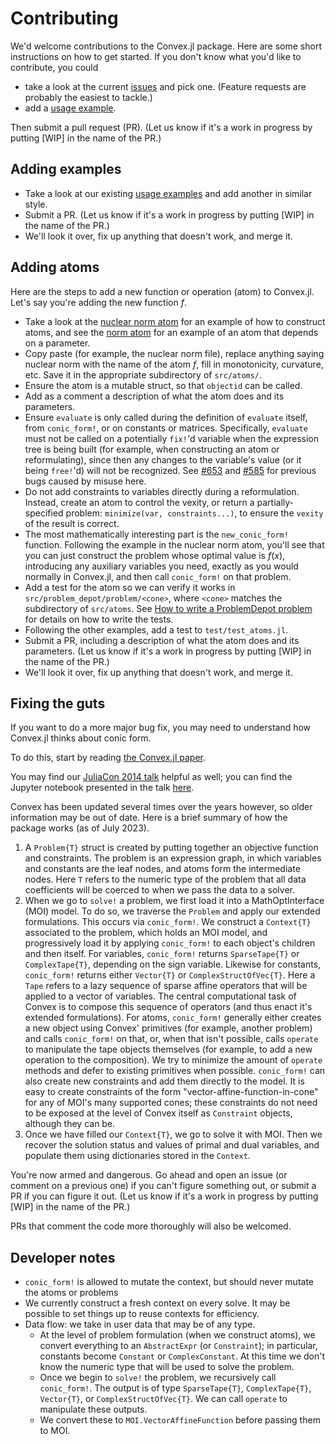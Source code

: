# Contributing

We'd welcome contributions to the Convex.jl package. Here are some
short instructions on how to get started. If you don't know what you'd
like to contribute, you could

 -   take a look at the current
     [issues](https://github.com/jump-dev/Convex.jl/issues) and pick
     one. (Feature requests are probably the easiest to tackle.)
 -   add a [usage
     example](https://github.com/jump-dev/Convex.jl/tree/master/examples).

Then submit a pull request (PR). (Let us know if it's a work in
progress by putting \[WIP\] in the name of the PR.)

## Adding examples

 -   Take a look at our existing [usage
     examples](https://github.com/jump-dev/Convex.jl/tree/master/examples)
     and add another in similar style.
 -   Submit a PR. (Let us know if it's a work in progress by putting
     \[WIP\] in the name of the PR.)
 -   We'll look it over, fix up anything that doesn't work, and merge
     it.

## Adding atoms

Here are the steps to add a new function or operation (atom) to
Convex.jl. Let's say you're adding the new function $f$.

 -   Take a look at the
     [nuclear norm atom](https://github.com/jump-dev/Convex.jl/blob/master/src/atoms/sdp_cone/nuclearnorm.jl)
     for an example of how to construct atoms, and see the
     [norm atom](https://github.com/jump-dev/Convex.jl/blob/master/src/atoms/second_order_cone/norm.jl)
     for an example of an atom that depends on a parameter.
 -   Copy paste (for example, the nuclear norm file), replace anything saying
     nuclear norm with the name of the atom $f$, fill in monotonicity,
     curvature, etc. Save it in the appropriate subdirectory of
     `src/atoms/`.
 -   Ensure the atom is a mutable struct, so that `objectid` can be called.
 -   Add as a comment a description of what the atom does and its
     parameters.
 -   Ensure `evaluate` is only called during the definition of `evaluate` itself, from `conic_form!`, or
     on constants or matrices. Specifically, `evaluate` must not be called on a potentially `fix!`'d variable
     when the expression tree is being built (for example, when constructing an atom or reformulating),
     since then any changes to the variable's value (or it being `free!`'d) will not be recognized.
     See [#653](https://github.com/jump-dev/Convex.jl/issues/653) and [#585](https://github.com/jump-dev/Convex.jl/issues/585)
     for previous bugs caused by misuse here.
 -  Do not add constraints to variables directly during a reformulation. Instead, create an atom to control the vexity, or return a partially-specified problem: `minimize(var, constraints...)`, to ensure the `vexity` of the result is correct.
 -   The most mathematically interesting part is the `new_conic_form!`
     function. Following the example in the nuclear norm atom, you'll
     see that you can just construct the problem whose optimal value is
     $f(x)$, introducing any auxiliary variables you need, exactly as
     you would normally in Convex.jl, and then call `conic_form!`
     on that problem.
 -   Add a test for the atom so we can verify it works in
     `src/problem_depot/problem/<cone>`, where `<cone>` matches the subdirectory of
     `src/atoms`. See [How to write a ProblemDepot problem](@ref) for details
     on how to write the tests.
 -   Following the other examples, add a test to `test/test_atoms.jl`.
 -   Submit a PR, including a description of what the atom does and its
     parameters. (Let us know if it's a work in progress by putting
     \[WIP\] in the name of the PR.)
 -   We'll look it over, fix up anything that doesn't work, and merge
     it.

## Fixing the guts

If you want to do a more major bug fix, you may need to understand how Convex.jl
thinks about conic form.

To do this, start by reading [the Convex.jl paper](http://arxiv.org/pdf/1410.4821.pdf).

You may find our [JuliaCon 2014 talk](https://www.youtube.com/watch?v=SoI0lEaUvTs&t=128s)
helpful as well; you can find the Jupyter notebook presented in the talk
[here](https://github.com/JuliaCon/presentations/tree/master/CVX).

Convex has been updated several times over the years however, so older
information may be out of date. Here is a brief summary of how the package works
(as of July 2023).

1. A `Problem{T}` struct is created by putting together an objective function
   and constraints. The problem is an expression graph, in which variables and
   constants are the leaf nodes, and atoms form the intermediate nodes. Here `T`
   refers to the numeric type of the problem that all data coefficients will be
   coerced to when we pass the data to a solver.
2. When we go to `solve!` a problem, we first load it into a MathOptInterface
   (MOI) model. To do so, we traverse the `Problem` and apply our extended
   formulations. This occurs via `conic_form!`. We construct a `Context{T}`
   associated to the problem, which holds an MOI model, and progressively load
   it by applying `conic_form!` to each object's children and then itself. For
   variables, `conic_form!` returns `SparseTape{T}` or `ComplexTape{T}`,
   depending on the sign variable. Likewise for constants, `conic_form!` returns
   either `Vector{T}` or `ComplexStructOfVec{T}`. Here a `Tape` refers to a lazy
   sequence of sparse affine operators that will be applied to a vector of
   variables. The central computational task of Convex is to compose this
   sequence of operators (and thus enact it's extended formulations). For atoms,
   `conic_form!` generally either creates a new object using Convex' primitives
   (for example, another problem) and calls `conic_form!` on that, or, when that
   isn't possible, calls `operate` to manipulate the tape objects themselves
   (for example, to add a new operation to the composition). We try to minimize
   the amount of `operate` methods and defer to existing primitives when possible.
   `conic_form!` can also create new constraints and add them directly to the
   model. It is easy to create constraints of the form "vector-affine-function-in-cone"
   for any of MOI's many supported cones; these constraints do not need to be
   exposed at the level of Convex itself as `Constraint` objects, although they
   can be.
3. Once we have filled our `Context{T}`, we go to solve it with MOI. Then we
   recover the solution status and values of primal and dual variables, and
   populate them using dictionaries stored in the `Context`.

You're now armed and dangerous. Go ahead and open an issue (or comment
on a previous one) if you can't figure something out, or submit a PR if
you can figure it out. (Let us know if it's a work in progress by
putting \[WIP\] in the name of the PR.)

PRs that comment the code more thoroughly will also be welcomed.

## Developer notes

* `conic_form!` is allowed to mutate the context, but should never mutate the atoms or problems
* We currently construct a fresh context on every solve. It may be possible to set things up to reuse contexts for efficiency.
* Data flow: we take in user data that may be of any type.
    * At the level of problem formulation (when we construct atoms), we convert everything to an `AbstractExpr` (or `Constraint`); in particular, constants become `Constant` or `ComplexConstant`. At this time we don't know the numeric type that will be used to solve the problem.
    * Once we begin to `solve!` the problem, we recursively call `conic_form!`. The output is of type `SparseTape{T}`, `ComplexTape{T}`, `Vector{T}`, or `ComplexStructOfVec{T}`. We can call `operate` to manipulate these outputs.
    * We convert these to `MOI.VectorAffineFunction` before passing them to MOI.
